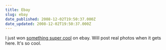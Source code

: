 ```yaml
---
title: Ebay
slug: ebay
date_published: 2008-12-02T19:50:37.000Z
date_updated: 2008-12-02T19:50:37.000Z
---
```


I just won [something super cool](http://cgi.ebay.com/ws/eBayISAPI.dll?ViewItem&amp;item=200280524268) on ebay. Will post real photos when it gets here. It's so cool.
